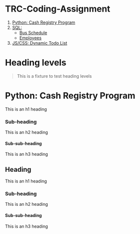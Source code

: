 # TRC-Coding-Assignment

1. [Python: Cash Registry Program](#heading)
2. [SQL:](#heading-1)
    * [Bus Schedule](#sub-heading-1)
    * [Employees](#sub-heading-1)
3. [JS/CSS: Dynamic Todo List](#heading-2)


# Heading levels

> This is a fixture to test heading levels

<!-- toc -->

# Python: Cash Registry Program

This is an h1 heading

### Sub-heading

This is an h2 heading

#### Sub-sub-heading

This is an h3 heading

## Heading

This is an h1 heading

### Sub-heading

This is an h2 heading

#### Sub-sub-heading

This is an h3 heading
